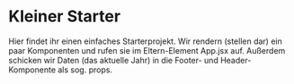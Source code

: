 # Kleiner Starter

Hier findet ihr einen einfaches Starterprojekt.
Wir rendern (stellen dar) ein paar Komponenten und rufen sie im Eltern-Element App.jsx auf.
Außerdem schicken wir Daten (das aktuelle Jahr) in die Footer- und Header-Komponente als sog. props.
